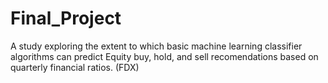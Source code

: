 # Final_Project
A study exploring the extent to which basic machine learning classifier algorithms can predict Equity buy, hold, and sell recomendations based on quarterly financial ratios. (FDX)
